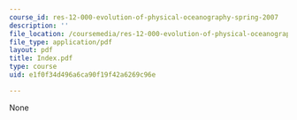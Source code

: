 ```yaml
---
course_id: res-12-000-evolution-of-physical-oceanography-spring-2007
description: ''
file_location: /coursemedia/res-12-000-evolution-of-physical-oceanography-spring-2007/e1f0f34d496a6ca90f19f42a6269c96e_Index.pdf
file_type: application/pdf
layout: pdf
title: Index.pdf
type: course
uid: e1f0f34d496a6ca90f19f42a6269c96e

---
```

None